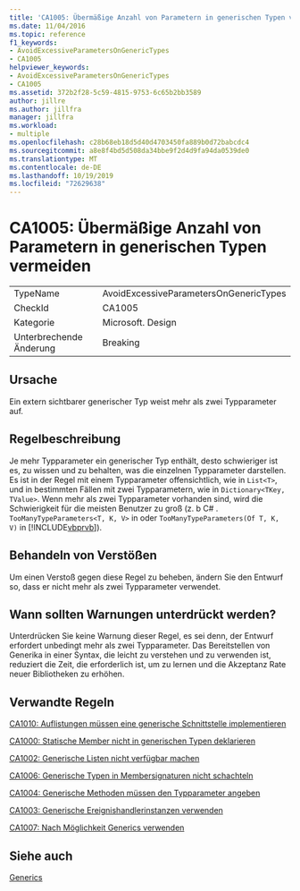 ```yaml
---
title: 'CA1005: Übermäßige Anzahl von Parametern in generischen Typen vermeiden'
ms.date: 11/04/2016
ms.topic: reference
f1_keywords:
- AvoidExcessiveParametersOnGenericTypes
- CA1005
helpviewer_keywords:
- AvoidExcessiveParametersOnGenericTypes
- CA1005
ms.assetid: 372b2f28-5c59-4815-9753-6c65b2bb3589
author: jillre
ms.author: jillfra
manager: jillfra
ms.workload:
- multiple
ms.openlocfilehash: c28b68eb18d5d40d4703450fa889b0d72babcdc4
ms.sourcegitcommit: a8e8f4bd5d508da34bbe9f2d4d9fa94da0539de0
ms.translationtype: MT
ms.contentlocale: de-DE
ms.lasthandoff: 10/19/2019
ms.locfileid: "72629638"
---
```

# <a name="ca1005-avoid-excessive-parameters-on-generic-types"></a>CA1005: Übermäßige Anzahl von Parametern in generischen Typen vermeiden

|||
|-|-|
|TypeName|AvoidExcessiveParametersOnGenericTypes|
|CheckId|CA1005|
|Kategorie|Microsoft. Design|
|Unterbrechende Änderung|Breaking|

## <a name="cause"></a>Ursache
Ein extern sichtbarer generischer Typ weist mehr als zwei Typparameter auf.

## <a name="rule-description"></a>Regelbeschreibung
Je mehr Typparameter ein generischer Typ enthält, desto schwieriger ist es, zu wissen und zu behalten, was die einzelnen Typparameter darstellen. Es ist in der Regel mit einem Typparameter offensichtlich, wie in `List<T>`, und in bestimmten Fällen mit zwei Typparametern, wie in `Dictionary<TKey, TValue>`. Wenn mehr als zwei Typparameter vorhanden sind, wird die Schwierigkeit für die meisten Benutzer zu groß (z. b C# . `TooManyTypeParameters<T, K, V>` in oder `TooManyTypeParameters(Of T, K, V)` in [!INCLUDE[vbprvb](../code-quality/includes/vbprvb_md.md)]).

## <a name="how-to-fix-violations"></a>Behandeln von Verstößen
Um einen Verstoß gegen diese Regel zu beheben, ändern Sie den Entwurf so, dass er nicht mehr als zwei Typparameter verwendet.

## <a name="when-to-suppress-warnings"></a>Wann sollten Warnungen unterdrückt werden?
Unterdrücken Sie keine Warnung dieser Regel, es sei denn, der Entwurf erfordert unbedingt mehr als zwei Typparameter. Das Bereitstellen von Generika in einer Syntax, die leicht zu verstehen und zu verwenden ist, reduziert die Zeit, die erforderlich ist, um zu lernen und die Akzeptanz Rate neuer Bibliotheken zu erhöhen.

## <a name="related-rules"></a>Verwandte Regeln
[CA1010: Auflistungen müssen eine generische Schnittstelle implementieren](../code-quality/ca1010.md)

[CA1000: Statische Member nicht in generischen Typen deklarieren](../code-quality/ca1000.md)

[CA1002: Generische Listen nicht verfügbar machen](../code-quality/ca1002.md)

[CA1006: Generische Typen in Membersignaturen nicht schachteln](../code-quality/ca1006.md)

[CA1004: Generische Methoden müssen den Typparameter angeben](../code-quality/ca1004.md)

[CA1003: Generische Ereignishandlerinstanzen verwenden](../code-quality/ca1003.md)

[CA1007: Nach Möglichkeit Generics verwenden](../code-quality/ca1007.md)

## <a name="see-also"></a>Siehe auch
[Generics](/dotnet/csharp/programming-guide/generics/index)
